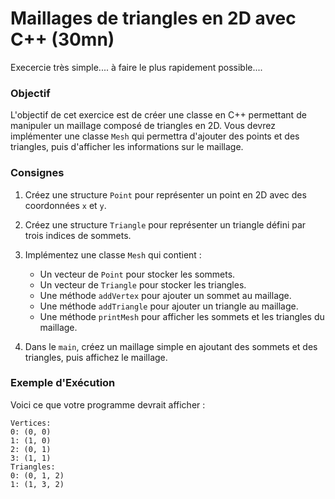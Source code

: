 # Maillages de triangles en 2D avec C++ (30mn)
Execercie très simple.... à faire le plus rapidement possible....
### Objectif
L'objectif de cet exercice est de créer une classe en C++ permettant de manipuler un maillage composé de triangles en 2D. Vous devrez implémenter une classe `Mesh` qui permettra d'ajouter des points et des triangles, puis d'afficher les informations sur le maillage.

### Consignes

1. Créez une structure `Point` pour représenter un point en 2D avec des coordonnées `x` et `y`.
2. Créez une structure `Triangle` pour représenter un triangle défini par trois indices de sommets.
3. Implémentez une classe `Mesh` qui contient :
   - Un vecteur de `Point` pour stocker les sommets.
   - Un vecteur de `Triangle` pour stocker les triangles.
   - Une méthode `addVertex` pour ajouter un sommet au maillage.
   - Une méthode `addTriangle` pour ajouter un triangle au maillage.
   - Une méthode `printMesh` pour afficher les sommets et les triangles du maillage.

4. Dans le `main`, créez un maillage simple en ajoutant des sommets et des triangles, puis affichez le maillage.

### Exemple d'Exécution

Voici ce que votre programme devrait afficher :

```
Vertices:
0: (0, 0)
1: (1, 0)
2: (0, 1)
3: (1, 1)
Triangles:
0: (0, 1, 2)
1: (1, 3, 2)
```